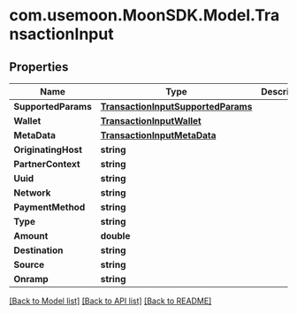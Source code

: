 # com.usemoon.MoonSDK.Model.TransactionInput

## Properties

Name | Type | Description | Notes
------------ | ------------- | ------------- | -------------
**SupportedParams** | [**TransactionInputSupportedParams**](TransactionInputSupportedParams.md) |  | 
**Wallet** | [**TransactionInputWallet**](TransactionInputWallet.md) |  | 
**MetaData** | [**TransactionInputMetaData**](TransactionInputMetaData.md) |  | 
**OriginatingHost** | **string** |  | 
**PartnerContext** | **string** |  | 
**Uuid** | **string** |  | 
**Network** | **string** |  | 
**PaymentMethod** | **string** |  | 
**Type** | **string** |  | 
**Amount** | **double** |  | 
**Destination** | **string** |  | 
**Source** | **string** |  | 
**Onramp** | **string** |  | 

[[Back to Model list]](../README.md#documentation-for-models) [[Back to API list]](../README.md#documentation-for-api-endpoints) [[Back to README]](../README.md)

